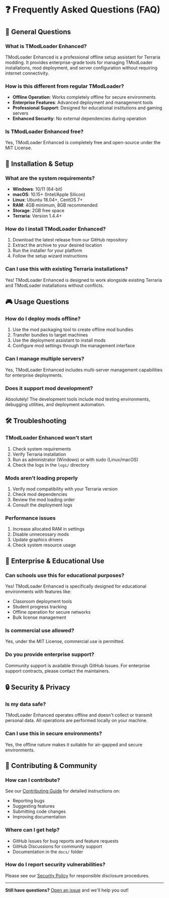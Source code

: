 # ❓ Frequently Asked Questions (FAQ)

## 🚀 General Questions

### What is TModLoader Enhanced?
TModLoader Enhanced is a professional offline setup assistant for Terraria modding. It provides enterprise-grade tools for managing TModLoader installations, mod deployment, and server configuration without requiring internet connectivity.

### How is this different from regular TModLoader?
- **Offline Operation**: Works completely offline for secure environments
- **Enterprise Features**: Advanced deployment and management tools
- **Professional Support**: Designed for educational institutions and gaming servers
- **Enhanced Security**: No external dependencies during operation

### Is TModLoader Enhanced free?
Yes, TModLoader Enhanced is completely free and open-source under the MIT License.

## 🔧 Installation & Setup

### What are the system requirements?
- **Windows**: 10/11 (64-bit)
- **macOS**: 10.15+ (Intel/Apple Silicon)
- **Linux**: Ubuntu 18.04+, CentOS 7+
- **RAM**: 4GB minimum, 8GB recommended
- **Storage**: 2GB free space
- **Terraria**: Version 1.4.4+

### How do I install TModLoader Enhanced?
1. Download the latest release from our GitHub repository
2. Extract the archive to your desired location
3. Run the installer for your platform
4. Follow the setup wizard instructions

### Can I use this with existing Terraria installations?
Yes! TModLoader Enhanced is designed to work alongside existing Terraria and TModLoader installations without conflicts.

## 🎮 Usage Questions

### How do I deploy mods offline?
1. Use the mod packaging tool to create offline mod bundles
2. Transfer bundles to target machines
3. Use the deployment assistant to install mods
4. Configure mod settings through the management interface

### Can I manage multiple servers?
Yes, TModLoader Enhanced includes multi-server management capabilities for enterprise deployments.

### Does it support mod development?
Absolutely! The development tools include mod testing environments, debugging utilities, and deployment automation.

## 🛠️ Troubleshooting

### TModLoader Enhanced won't start
1. Check system requirements
2. Verify Terraria installation
3. Run as administrator (Windows) or with sudo (Linux/macOS)
4. Check the logs in the `logs/` directory

### Mods aren't loading properly
1. Verify mod compatibility with your Terraria version
2. Check mod dependencies
3. Review the mod loading order
4. Consult the deployment logs

### Performance issues
1. Increase allocated RAM in settings
2. Disable unnecessary mods
3. Update graphics drivers
4. Check system resource usage

## 🏢 Enterprise & Educational Use

### Can schools use this for educational purposes?
Yes! TModLoader Enhanced is specifically designed for educational environments with features like:
- Classroom deployment tools
- Student progress tracking
- Offline operation for secure networks
- Bulk license management

### Is commercial use allowed?
Yes, under the MIT License, commercial use is permitted.

### Do you provide enterprise support?
Community support is available through GitHub Issues. For enterprise support contracts, please contact the maintainers.

## 🔒 Security & Privacy

### Is my data safe?
TModLoader Enhanced operates offline and doesn't collect or transmit personal data. All operations are performed locally on your machine.

### Can I use this in secure environments?
Yes, the offline nature makes it suitable for air-gapped and secure environments.

## 🤝 Contributing & Community

### How can I contribute?
See our [Contributing Guide](CONTRIBUTING.md) for detailed instructions on:
- Reporting bugs
- Suggesting features
- Submitting code changes
- Improving documentation

### Where can I get help?
- GitHub Issues for bug reports and feature requests
- GitHub Discussions for community support
- Documentation in the `docs/` folder

### How do I report security vulnerabilities?
Please see our [Security Policy](SECURITY.md) for responsible disclosure procedures.

---

**Still have questions?** [Open an issue](https://github.com/tModlLoader/tmodloader/issues/new) and we'll help you out! 